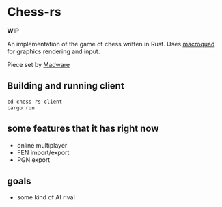 # Chess-rs

**WIP**

An implementation of the game of chess written in Rust.
Uses [macroquad](https://github.com/not-fl3/macroquad) for graphics rendering and input.

Piece set by [Madware](https://opengameart.org/content/madwares-chess-set)

## Building and running client

```
cd chess-rs-client
cargo run
```

## some features that it has right now

- online multiplayer
- FEN import/export
- PGN export

## goals

- some kind of AI rival
